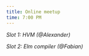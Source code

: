 ```yaml
---
title: Online meetup
time: 7:00 PM
---
```

*Slot 1: HVM (@Alexander)*

*Slot 2: Elm compiler (@Fabian)*
